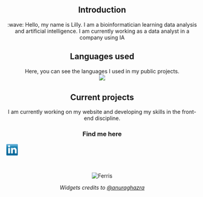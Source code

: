 <div align="center">
    <h2 align="center">Introduction</h2>
    :wave: Hello, my name is Lilly. I am a bioinformatician learning data analysis and artificial intelligence. I am currently working as a data analyst in a company using IA
    <br>


<div align="center">
    <h2 align="center">Languages used</h2>
    Here, you can see the languages I used in my public projects.
    <br>

<div align="center">
  <img
    src="https://github-readme-stats.vercel.app/api/top-langs/?username=Lillyputienne&layout=compact&theme=jolly"
  />
    <br>
<div>

<div align="center">
    <h2 align="center">Current projects</h2>
    I am currently working on my website and developing my skills in the front-end discipline.
    <br>


<div align="center">
    <h3 align="center">Find me here</h2>
<p align="left">
<a href="http://linkedin.com/in/lilly-duverger" target="blank"><img align="center" src="https://github.com/Lillyputienne/Lillyputienne/blob/main/images/transparent-Linkedin-logo-icon.png" alt="" height="30" /></a>
</p>

</div>
<br>


![Ferris](images/ferris.gif)
<br>


<i>Widgets credits to
  [@anuraghazra](https://github.com/anuraghazra/github-readme-stats?tab=readme-ov-file#usage-2)</i>
<br>



<!---
Lillyputienne/Lillyputienne is a ✨ special ✨ repository because its `README.md` (this file) appears on your GitHub profile.
You can click the Preview link to take a look at your changes.
--->
